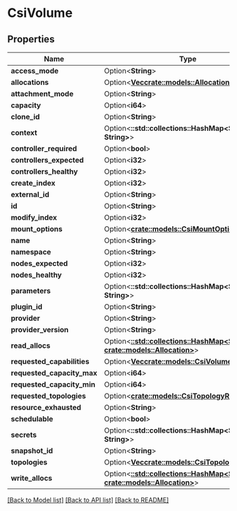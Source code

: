 # CsiVolume

## Properties

Name | Type | Description | Notes
------------ | ------------- | ------------- | -------------
**access_mode** | Option<**String**> |  | [optional]
**allocations** | Option<[**Vec<crate::models::AllocationListStub>**](AllocationListStub.md)> |  | [optional]
**attachment_mode** | Option<**String**> |  | [optional]
**capacity** | Option<**i64**> |  | [optional]
**clone_id** | Option<**String**> |  | [optional]
**context** | Option<**::std::collections::HashMap<String, String>**> |  | [optional]
**controller_required** | Option<**bool**> |  | [optional]
**controllers_expected** | Option<**i32**> |  | [optional]
**controllers_healthy** | Option<**i32**> |  | [optional]
**create_index** | Option<**i32**> |  | [optional]
**external_id** | Option<**String**> |  | [optional]
**id** | Option<**String**> |  | [optional]
**modify_index** | Option<**i32**> |  | [optional]
**mount_options** | Option<[**crate::models::CsiMountOptions**](CSIMountOptions.md)> |  | [optional]
**name** | Option<**String**> |  | [optional]
**namespace** | Option<**String**> |  | [optional]
**nodes_expected** | Option<**i32**> |  | [optional]
**nodes_healthy** | Option<**i32**> |  | [optional]
**parameters** | Option<**::std::collections::HashMap<String, String>**> |  | [optional]
**plugin_id** | Option<**String**> |  | [optional]
**provider** | Option<**String**> |  | [optional]
**provider_version** | Option<**String**> |  | [optional]
**read_allocs** | Option<[**::std::collections::HashMap<String, crate::models::Allocation>**](Allocation.md)> |  | [optional]
**requested_capabilities** | Option<[**Vec<crate::models::CsiVolumeCapability>**](CSIVolumeCapability.md)> |  | [optional]
**requested_capacity_max** | Option<**i64**> |  | [optional]
**requested_capacity_min** | Option<**i64**> |  | [optional]
**requested_topologies** | Option<[**crate::models::CsiTopologyRequest**](CSITopologyRequest.md)> |  | [optional]
**resource_exhausted** | Option<**String**> |  | [optional]
**schedulable** | Option<**bool**> |  | [optional]
**secrets** | Option<**::std::collections::HashMap<String, String>**> |  | [optional]
**snapshot_id** | Option<**String**> |  | [optional]
**topologies** | Option<[**Vec<crate::models::CsiTopology>**](CSITopology.md)> |  | [optional]
**write_allocs** | Option<[**::std::collections::HashMap<String, crate::models::Allocation>**](Allocation.md)> |  | [optional]

[[Back to Model list]](../README.md#documentation-for-models) [[Back to API list]](../README.md#documentation-for-api-endpoints) [[Back to README]](../README.md)


